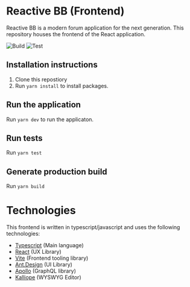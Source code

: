 # Reactive BB (Frontend)

Reactive BB is a modern forum application for the next generation.
This repository houses the frontend of the React application.

![Build](https://img.shields.io/github/actions/workflow/status/fdemian/kalliope/.github/workflows/build.yml)
![Test](https://img.shields.io/github/actions/workflow/status/fdemian/kalliope/.github/workflows/test.yml)


## Installation instructions

1. Clone this repostiory
2. Run `yarn install` to install packages.

## Run the application

Run `yarn dev` to run the applicaton.

## Run tests

Run `yarn test`

## Generate production build

Run `yarn build`

# Technologies

This frontend is written in typescript/javascript and uses the following technologies:

- [Typescript](https://www.typescriptlang.org/) (Main language)
- [React](https://react.dev/) (UX Library)
- [Vite](https://vitejs.dev/) (Frontend tooling library)
- [Ant.Design](https://ant.design/) (UI Library)
- [Apollo](https://www.apollographql.com/) (GraphQL library)
- [Kalliope](https://github.com/fdemian/kalliope) (WYSWYG Editor)
